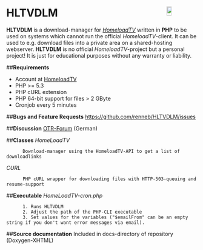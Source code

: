 HLTVDLM <a href="https://flattr.com/submit/auto?user_id=renne&url=http://renneb.github.io/HLTVDLM&title=HLTVDLM&language=PHP&tags=github&category=software"><img src="http://api.flattr.com/button/flattr-badge-large.png" height="24em" width="16%" align="right"/></a>
=======

<b>HLTVDLM</b> is a download-manager for <a href="http://www.homeloadtv.com/" alt="HomeloadTV"><i>HomeloadTV</i></a> written in <b>PHP</b> to be used on systems which cannot run the official <i>HomeloadTV</i>-client.
It can be used to e.g. download files into a private area on a shared-hosting webserver.
<b>HLTVDLM</b> is no official <i>HomeloadTV</i>-project but a personal project! It is just for educational purposes without any warranty or liability.

##**Requirements**
* Account at [HomeloadTV](http://www.homeloadtv.com/)
* PHP >= 5.3
* PHP cURL extension
* PHP 64-bit support for files > 2 GByte
* Cronjob every 5 minutes

##**Bugs and Feature Requests**
https://github.com/renneb/HLTVDLM/issues

##**Discussion**
[OTR-Forum](http://www.otrforum.com/showthread.php?62869-Api&p=348681#post348681) (German)

##**Classes**
_HomeLoadTV_

          Download-manager using the HomeloadTV-API to get a list of downloadlinks
_CURL_

          PHP cURL wrapper for downloading files with HTTP-503-queuing and resume-support

##**Executable**
_HomeLoadTV-cron.php_

          1. Runs HLTVDLM
          2. Adjust the path of the PHP-CLI executable
          3. Set values for the variables ("$emailFrom" can be an empty string if you don't want error messages via email).


##**Source documentation**
Included in docs-directory of repository (Doxygen-XHTML)
